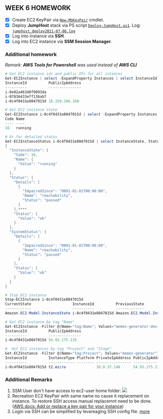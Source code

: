 ## WEEK 6 HOMEWORK
 - [x] Create EC2 KeyPair via [`New-MGKeyPair`](../toolbelt/MemGenToolbelt/functions/New-MGKeyPair.ps1) cmdlet.
 - [x] Deploy **JumpHost** stack via PS script [`Deploy-JumpHost.ps1`](Deploy-JumpHost.ps1). Log: [`jumphost_deploy2021-07-06.log`](jumphost_deploy2021-07-06.log)
 - [x] Log into instance via **SSH**.
 - [x] Log into EC2 instance via **SSM Session Manager**. 

### Additional homework
*Remark: **AWS Tools for Powershell** was used instead of **AWS CLI***
```powershell
# Get EC2 instance ids and public IPs for all istances
Get-EC2Instance | select -ExpandProperty Instances | select InstanceId, PublicIpAddress
InstanceId          PublicIpAddress
----------          ---------------
i-0e02a46340f9893da 
i-07836433eff136ab7 
i-0c4f0431e8047015d 18.159.206.160

# Get EC2 instance state
Get-EC2Instance i-0c4f0431e8047015d | select -ExpandProperty Instances | select -ExpandProperty State
Code Name
---- ----
16   running

# Or for detailed status
Get-EC2InstanceStatus i-0c4f0431e8047015d | select InstanceState, Status, SystemStatus | ConvertTo-Json -Depth 3
{
  "InstanceState": {
    "Code": 16,
    "Name": {
      "Value": "running"
    }
  },
  "Status": {
    "Details": [
      {
        "ImpairedSince": "0001-01-01T00:00:00",
        "Name": "reachability",
        "Status": "passed"
      }
    ],****
    "Status": {
      "Value": "ok"
    }
  },
  "SystemStatus": {
    "Details": [
      {
        "ImpairedSince": "0001-01-01T00:00:00",
        "Name": "reachability",
        "Status": "passed"
      }
    ],
    "Status": {
      "Value": "ok"
    }
  }
}

# Stop EC2 instance
Stop-EC2Instance i-0c4f0431e8047015d
CurrentState                   InstanceId          PreviousState
------------                   ----------          -------------
Amazon.EC2.Model.InstanceState i-0c4f0431e8047015d Amazon.EC2.Model.InstanceState

# Get EC2 instance by tag "Name"
Get-EC2Instance -Filter @{Name="tag:Name"; Values="memes-generator-dev-operations-jumphost-instance"} | select -ExpandProperty Instances | select InstanceId, PublicIpAddress
InstanceId          PublicIpAddress
----------          ---------------
i-0c4f0431e8047015d 54.93.175.135

#  Get EC2 instances by tag "Project" and "Stage"
Get-EC2Instance -Filter @{Name="tag:Project"; Values="memes-generator"}, @{Name="tag:Stage"; Values="dev"} | select -ExpandProperty Instances
InstanceId          InstanceType Platform PrivateIpAddress PublicIpAddress SecurityGroups                            SubnetId                 VpcId
----------          ------------ -------- ---------------- --------------- --------------                            --------                 -----
i-0c4f0431e8047015d t2.micro              10.0.37.148      54.93.175.135   {memes-generator-dev-network-jumphost-sg} subnet-058d1df75d27a9eca vpc-0aada1ee5ac4ff832
```

### Additional Remarks
1. SSM User don't have access to ec2-user home folder:
![](https://i.imgur.com/WAdYqhM.png)
2. Recreation EC2 KeyPair with same name no cause it replacement on instance. To restore SSH access manual replacemnt need to be done. ([AWS docs: Add or replace a key pair for your instance](https://docs.aws.amazon.com/AWSEC2/latest/UserGuide/ec2-key-pairs.html#replacing-key-pair))
3. Login via SSH can be simplified by levareaging SSH config file. [more](https://github.com/jaroslaw-bagnicki/toolbox/blob/main/cheatsheets/ssh.md#config-file)
   